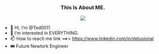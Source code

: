 <p align="center">
  <h3 align="center">This Is About ME.</h3>
</p>
<p align="center">
<a href="https://git.io/typing-svg"><img src="https://readme-typing-svg.demolab.com?font=Exo+2&weight=900&size=30&letterSpacing=maximum&pause=100&color=4CF74D&background=FFFFFE00&center=true&vCenter=true&width=443&height=55&lines=Cloud+Architech;Computer+System+Engineer;Network+Administrator;Infrastructure+Engineer;I+am+all+this."/></a>
</p>

- 👋 Hi, I’m @Ted0011 
- 👀 I’m interested in EVERYTHING.
- 📫 How to reach me link ==>> <https://www.linkedin.com/in/delusional>
- 🎟 Future Newtork Engineer



